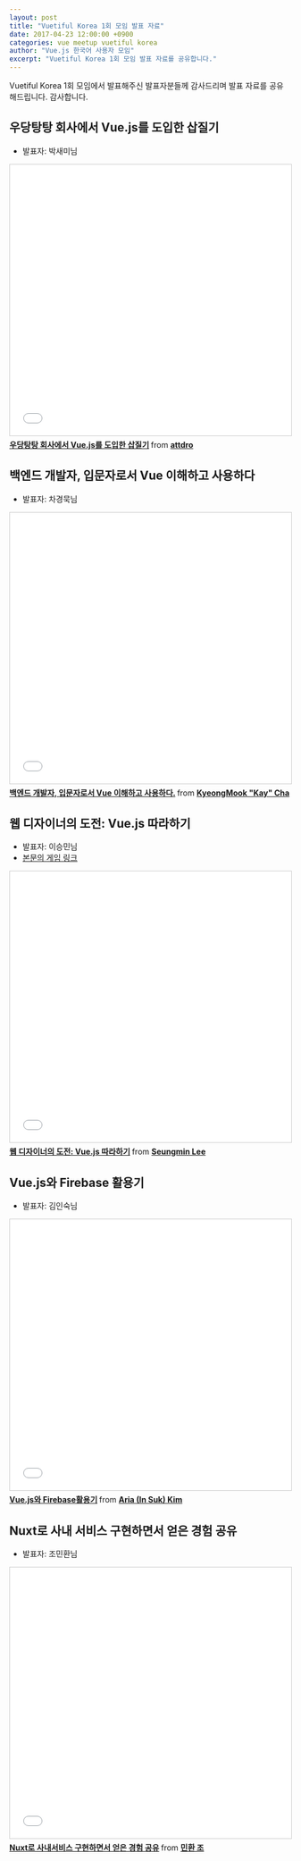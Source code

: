 ```yaml
---
layout: post
title: "Vuetiful Korea 1회 모임 발표 자료"
date: 2017-04-23 12:00:00 +0900
categories: vue meetup vuetiful korea
author: "Vue.js 한국어 사용자 모임"
excerpt: "Vuetiful Korea 1회 모임 발표 자료를 공유합니다."
---
```


Vuetiful Korea 1회 모임에서 발표해주신 발표자분들께 감사드리며 발표 자료를 공유해드립니다. 
감사합니다.

## 우당탕탕 회사에서 Vue.js를 도입한 삽질기
* 발표자: 박새미님

<iframe src="//www.slideshare.net/slideshow/embed_code/key/xW62h0PXUF0DTU" width="595" height="485" frameborder="0" marginwidth="0" marginheight="0" scrolling="no" style="border:1px solid #CCC; border-width:1px; margin-bottom:5px; max-width: 100%;" allowfullscreen> </iframe> <div style="margin-bottom:5px"> <strong> <a href="//www.slideshare.net/attdro/vuejs-75250521" title="우당탕탕 회사에서 Vue.js를 도입한 삽질기" target="_blank">우당탕탕 회사에서 Vue.js를 도입한 삽질기</a> </strong> from <strong><a target="_blank" href="https://www.slideshare.net/attdro">attdro</a></strong> </div>

## 백엔드 개발자, 입문자로서 Vue 이해하고 사용하다
* 발표자: 차경묵님

<iframe src="//www.slideshare.net/slideshow/embed_code/key/c37ef8GYjfafIt" width="595" height="485" frameborder="0" marginwidth="0" marginheight="0" scrolling="no" style="border:1px solid #CCC; border-width:1px; margin-bottom:5px; max-width: 100%;" allowfullscreen> </iframe> <div style="margin-bottom:5px"> <strong> <a href="//www.slideshare.net/hannal.cha/vue-75224691" title="백엔드 개발자, 입문자로서 Vue 이해하고 사용하다." target="_blank">백엔드 개발자, 입문자로서 Vue 이해하고 사용하다.</a> </strong> from <strong><a target="_blank" href="https://www.slideshare.net/hannal.cha">KyeongMook &quot;Kay&quot; Cha</a></strong> </div>

## 웹 디자이너의 도전: Vue.js 따라하기
* 발표자: 이승민님
* [본문의 게임 링크](https://smilee.github.io/vuetiful-korea-170419)

<iframe src="//www.slideshare.net/slideshow/embed_code/key/D9VpqEJF9ipCxy" width="595" height="485" frameborder="0" marginwidth="0" marginheight="0" scrolling="no" style="border:1px solid #CCC; border-width:1px; margin-bottom:5px; max-width: 100%;" allowfullscreen> </iframe> <div style="margin-bottom:5px"> <strong> <a href="//www.slideshare.net/SeungminLee37/vuejs-by" title="웹 디자이너의 도전: Vue.js 따라하기" target="_blank">웹 디자이너의 도전: Vue.js 따라하기</a> </strong> from <strong><a target="_blank" href="https://www.slideshare.net/SeungminLee37">Seungmin Lee</a></strong> </div>

## Vue.js와 Firebase 활용기
* 발표자: 김인숙님

<iframe src="//www.slideshare.net/slideshow/embed_code/key/3mgHKE2GJsv3Tj" width="595" height="485" frameborder="0" marginwidth="0" marginheight="0" scrolling="no" style="border:1px solid #CCC; border-width:1px; margin-bottom:5px; max-width: 100%;" allowfullscreen> </iframe> <div style="margin-bottom:5px"> <strong> <a href="//www.slideshare.net/shoo7830/vuejs-firebase-75249704" title="Vue.js와 Firebase활용기" target="_blank">Vue.js와 Firebase활용기</a> </strong> from <strong><a target="_blank" href="https://www.slideshare.net/shoo7830">Aria (In Suk) Kim</a></strong> </div>

## Nuxt로 사내 서비스 구현하면서 얻은 경험 공유
* 발표자: 조민환님

<iframe src="//www.slideshare.net/slideshow/embed_code/key/KOx9Jnlm86gHuR" width="595" height="485" frameborder="0" marginwidth="0" marginheight="0" scrolling="no" style="border:1px solid #CCC; border-width:1px; margin-bottom:5px; max-width: 100%;" allowfullscreen> </iframe> <div style="margin-bottom:5px"> <strong> <a href="//www.slideshare.net/ssuser611bac/nuxt-75213320" title="Nuxt로 사내서비스 구현하면서 얻은 경험 공유" target="_blank">Nuxt로 사내서비스 구현하면서 얻은 경험 공유</a> </strong> from <strong><a target="_blank" href="https://www.slideshare.net/ssuser611bac">민환 조</a></strong> </div>
